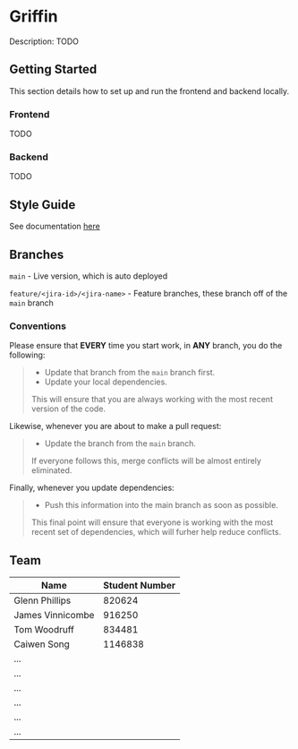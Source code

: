 # Griffin

Description: TODO

## Getting Started

This section details how to set up and run the frontend and backend locally.

### Frontend

TODO

### Backend

TODO

## Style Guide

See documentation [here](https://confluence.cis.unimelb.edu.au:8443/display/SWEN900132022TZ/Coding+Standards)

## Branches

`main` - Live version, which is auto deployed

`feature/<jira-id>/<jira-name>` - Feature branches,
these branch off of the `main` branch

### Conventions
Please ensure that **EVERY** time you start work, in **ANY** branch, you do the following:
> - Update that branch from the `main` branch first.
> - Update your local dependencies.
>
> This will ensure that you are always working with the most recent version of the code.

Likewise, whenever you are about to make a pull request:
> - Update the branch from the `main` branch.
> 
> If everyone follows this, merge conflicts will be almost entirely eliminated.

Finally, whenever you update dependencies:
> - Push this information into the main branch as soon as possible.
> 
> This final point will ensure that everyone is working with the most recent set of dependencies, 
which will furher help reduce conflicts.

## Team

| Name             | Student Number |
|------------------|----------------|
| Glenn Phillips   | 820624         |
| James Vinnicombe | 916250         |
| Tom Woodruff     | 834481         |
| Caiwen Song      | 1146838        |
| ...              |                |
| ...              |                |
| ...              |                |
| ...              |                |
| ...              |                |
| ...              |                |
